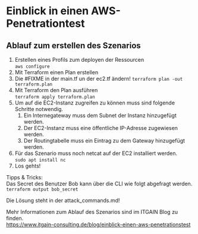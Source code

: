 # Einblick in einen AWS-Penetrationtest

## Ablauf zum erstellen des Szenarios

1. Erstellen eines Profils zum deployen der Ressourcen <br>
``` aws configure ```
2. Mit Terraform einen Plan erstellen <br>
3. Die #FIXME in der main.tf un der ec2.tf ändern!
``` terraform plan -out terraform.plan ``` 
4. Mit Terraform den Plan ausführen <br>
``` terraform apply terraform.plan ``` 
5. Um auf die EC2-Instanz zugreifen zu können muss sind folgende Schritte notwendig.
   1. Ein Internegateway muss dem Subnet der Instanz hinzugefügt werden.
   2. Der EC2-Instanz muss eine öffentliche IP-Adresse zugewiesen werden.
   3. Der Routingtabelle muss ein Eintrag zu dem Gateway hinzugefügt werden.
6. Für das Szenario muss noch netcat auf der EC2 installiert werden. <br>
   ``` sudo apt install nc ```
7. Los gehts!

Tipps & Tricks:<br>
Das Secret des Benutzer Bob kann über die CLI wie folgt abgefragt werden.<br>
``` terraform output bob_secret ```

Die Lösung steht in der attack_commands.md!

Mehr Informationen zum Ablauf des Szenarios sind im ITGAIN Blog zu finden.<br>
https://www.itgain-consulting.de/blog/einblick-einen-aws-penetrationstest